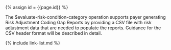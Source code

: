 
{% assign id = {{page.id}} %}

The $evaluate-risk-condition-category operation supports payer generating Risk Adjustment Coding Gap Reports by providing a CSV file with risk adjustment data that are needed to populate the reports. 
Guidance for the CSV header format will be described in detail. 

{% include link-list.md %}
